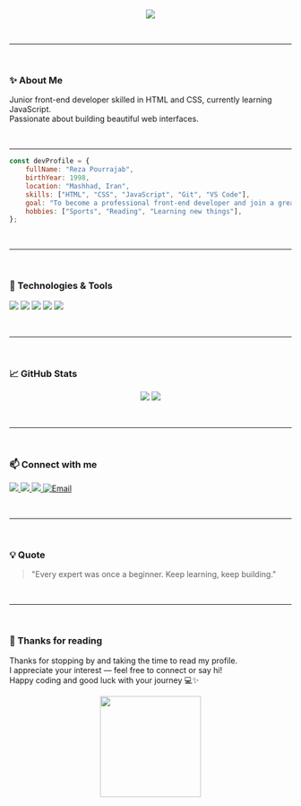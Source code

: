 <br>

<p align="center">
  <img src="https://readme-typing-svg.herokuapp.com?font=Fira+Code&weight=700&size=26&duration=3000&pause=1500&color=3DDC84&center=true&vCenter=true&width=500&lines=Hi,%20I'm%20Reza%20Pourrajab;Coffee%20%2B%20Code%20=%20Happiness%20☕💻" />
</p>

<br>

---

<br>

### ✨ About Me

Junior front-end developer skilled in HTML and CSS, currently learning JavaScript.  
Passionate about building beautiful web interfaces.

<br>

---

```js
const devProfile = {
	fullName: "Reza Pourrajab",
	birthYear: 1998,
	location: "Mashhad, Iran",
	skills: ["HTML", "CSS", "JavaScript", "Git", "VS Code"],
	goal: "To become a professional front-end developer and join a great team.",
	hobbies: ["Sports", "Reading", "Learning new things"],
};
```

<br>

---

<br>

### 🚀 Technologies & Tools

<p align="left">
  <img src="https://img.shields.io/badge/HTML5-E34F26?style=for-the-badge&logo=html5&logoColor=white" />
  <img src="https://img.shields.io/badge/CSS3-1572B6?style=for-the-badge&logo=css3&logoColor=white" />
  <img src="https://img.shields.io/badge/JavaScript-F7DF1E?style=for-the-badge&logo=javascript&logoColor=black" />
  <img src="https://img.shields.io/badge/Git-F05032?style=for-the-badge&logo=git&logoColor=white" />
  <img src="https://img.shields.io/badge/VS_Code-007ACC?style=for-the-badge&logo=visual-studio-code&logoColor=white" />
</p>

<br>

---

<br>

### 📈 GitHub Stats

<!-- <p align="center">
  <img src="https://github-readme-stats.vercel.app/api?username=reza-pourrajab&show_icons=true&theme=tokyonight" />
  <img src="https://github-readme-streak-stats.herokuapp.com/?user=reza-pourrajab&theme=tokyonight" />
</p> -->
<p align="center">
  <img src="https://github-readme-stats.vercel.app/api?username=reza-pourrajab&show_icons=true&theme=radical" />
  <img src="https://github-readme-streak-stats.herokuapp.com/?user=reza-pourrajab&theme=radical" />
</p>

<br>

---

<br>

### 📫 Connect with me

<p align="left">
  <a href="https://t.me/reza_pourrajab" target="_blank">
    <img src="https://img.shields.io/badge/Telegram-2CA5E0?style=for-the-badge&logo=telegram&logoColor=white" />
  </a>
    <a href="https://instagram.com/reza_pourrajab" target="_blank">
    <img src="https://img.shields.io/badge/Instagram-%23E4405F.svg?&style=for-the-badge&logo=instagram&logoColor=white" />
  </a>
<a href="https://twitter.com/RezaPourrajab" target="_blank">
  <img src="https://img.shields.io/badge/Twitter-%231DA1F2.svg?&style=for-the-badge&logo=twitter&logoColor=white" />
</a>
<!-- <a href="mailto:pourrajabr@gmail.com" target="_blank">
  <img src="https://img.shields.io/badge/Email-D14836?style=for-the-badge&logo=gmail&logoColor=white" alt="Email" />
</a> -->
<a href="mailto:pourrajabr@gmail.com?subject=Hello%20Reza&body=I%20just%20checked%20your%20GitHub%20profile%20and%20wanted%20to%20connect!">
  <img src="https://img.shields.io/badge/Email-D14836?style=for-the-badge&logo=gmail&logoColor=white" alt="Email" />
</a>

</p>

<br>

---

<br>

### 💡 Quote

> "Every expert was once a beginner. Keep learning, keep building."

<br>

---

<br>

### 🙏 Thanks for reading

Thanks for stopping by and taking the time to read my profile.  
I appreciate your interest — feel free to connect or say hi!  
Happy coding and good luck with your journey 💻✨

<p align="center">
  <img src="https://media.giphy.com/media/JIX9t2j0ZTN9S/giphy.gif" height="180" />
</p>

```

```
